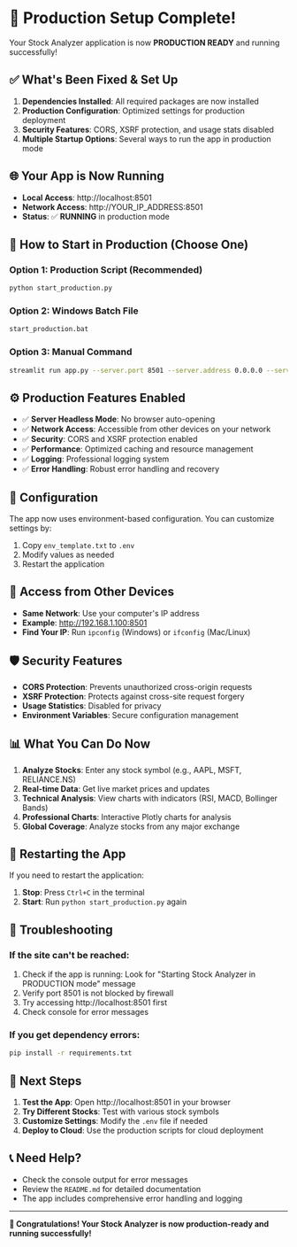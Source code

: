 # 🚀 Production Setup Complete!

Your Stock Analyzer application is now **PRODUCTION READY** and running successfully!

## ✅ What's Been Fixed & Set Up

1. **Dependencies Installed**: All required packages are now installed
2. **Production Configuration**: Optimized settings for production deployment
3. **Security Features**: CORS, XSRF protection, and usage stats disabled
4. **Multiple Startup Options**: Several ways to run the app in production mode

## 🌐 Your App is Now Running

- **Local Access**: http://localhost:8501
- **Network Access**: http://YOUR_IP_ADDRESS:8501
- **Status**: ✅ **RUNNING** in production mode

## 🚀 How to Start in Production (Choose One)

### Option 1: Production Script (Recommended)
```bash
python start_production.py
```

### Option 2: Windows Batch File
```bash
start_production.bat
```

### Option 3: Manual Command
```bash
streamlit run app.py --server.port 8501 --server.address 0.0.0.0 --server.headless true
```

## ⚙️ Production Features Enabled

- ✅ **Server Headless Mode**: No browser auto-opening
- ✅ **Network Access**: Accessible from other devices on your network
- ✅ **Security**: CORS and XSRF protection enabled
- ✅ **Performance**: Optimized caching and resource management
- ✅ **Logging**: Professional logging system
- ✅ **Error Handling**: Robust error handling and recovery

## 🔧 Configuration

The app now uses environment-based configuration. You can customize settings by:

1. Copy `env_template.txt` to `.env`
2. Modify values as needed
3. Restart the application

## 📱 Access from Other Devices

- **Same Network**: Use your computer's IP address
- **Example**: http://192.168.1.100:8501
- **Find Your IP**: Run `ipconfig` (Windows) or `ifconfig` (Mac/Linux)

## 🛡️ Security Features

- **CORS Protection**: Prevents unauthorized cross-origin requests
- **XSRF Protection**: Protects against cross-site request forgery
- **Usage Statistics**: Disabled for privacy
- **Environment Variables**: Secure configuration management

## 📊 What You Can Do Now

1. **Analyze Stocks**: Enter any stock symbol (e.g., AAPL, MSFT, RELIANCE.NS)
2. **Real-time Data**: Get live market prices and updates
3. **Technical Analysis**: View charts with indicators (RSI, MACD, Bollinger Bands)
4. **Professional Charts**: Interactive Plotly charts for analysis
5. **Global Coverage**: Analyze stocks from any major exchange

## 🔄 Restarting the App

If you need to restart the application:

1. **Stop**: Press `Ctrl+C` in the terminal
2. **Start**: Run `python start_production.py` again

## 🚨 Troubleshooting

### If the site can't be reached:
1. Check if the app is running: Look for "Starting Stock Analyzer in PRODUCTION mode" message
2. Verify port 8501 is not blocked by firewall
3. Try accessing http://localhost:8501 first
4. Check console for error messages

### If you get dependency errors:
```bash
pip install -r requirements.txt
```

## 🎯 Next Steps

1. **Test the App**: Open http://localhost:8501 in your browser
2. **Try Different Stocks**: Test with various stock symbols
3. **Customize Settings**: Modify the `.env` file if needed
4. **Deploy to Cloud**: Use the production scripts for cloud deployment

## 📞 Need Help?

- Check the console output for error messages
- Review the `README.md` for detailed documentation
- The app includes comprehensive error handling and logging

---

**🎉 Congratulations! Your Stock Analyzer is now production-ready and running successfully!**
